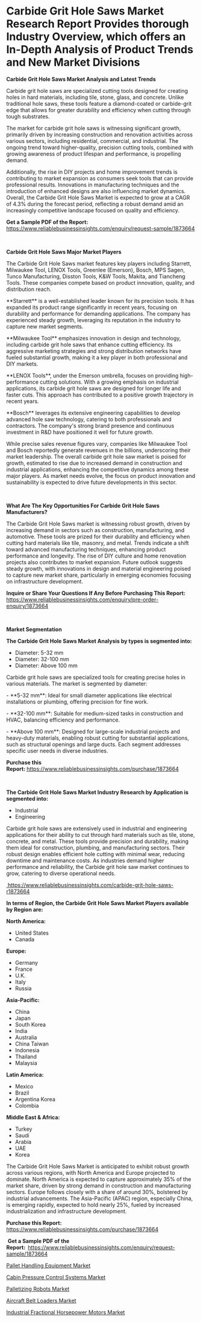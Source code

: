 <p><h1>Carbide Grit Hole Saws Market Research Report Provides thorough Industry Overview, which offers an In-Depth Analysis of Product Trends and New Market Divisions</h1></p><p><strong>Carbide Grit Hole Saws Market Analysis and Latest Trends</strong></p>
<p><p>Carbide grit hole saws are specialized cutting tools designed for creating holes in hard materials, including tile, stone, glass, and concrete. Unlike traditional hole saws, these tools feature a diamond-coated or carbide-grit edge that allows for greater durability and efficiency when cutting through tough substrates. </p><p>The market for carbide grit hole saws is witnessing significant growth, primarily driven by increasing construction and renovation activities across various sectors, including residential, commercial, and industrial. The ongoing trend toward higher-quality, precision cutting tools, combined with growing awareness of product lifespan and performance, is propelling demand. </p><p>Additionally, the rise in DIY projects and home improvement trends is contributing to market expansion as consumers seek tools that can provide professional results. Innovations in manufacturing techniques and the introduction of enhanced designs are also influencing market dynamics. Overall, the Carbide Grit Hole Saws Market is expected to grow at a CAGR of 4.3% during the forecast period, reflecting a robust demand amid an increasingly competitive landscape focused on quality and efficiency.</p></p>
<p><strong>Get a Sample PDF of the Report:&nbsp;</strong> <a href="https://www.reliablebusinessinsights.com/enquiry/request-sample/1873664?utm_campaign=1091&utm_medium=2&utm_source=Github&utm_content=ia&utm_term=16022025&utm_id=carbide-grit-hole-saws">https://www.reliablebusinessinsights.com/enquiry/request-sample/1873664</a></p>
<p>&nbsp;</p>
<p><strong>Carbide Grit Hole Saws Major Market Players</strong></p>
<p><p>The Carbide Grit Hole Saws market features key players including Starrett, Milwaukee Tool, LENOX Tools, Greenlee (Emerson), Bosch, MPS Sagen, Tunco Manufacturing, Disston Tools, K&W Tools, Makita, and Tiancheng Tools. These companies compete based on product innovation, quality, and distribution reach.</p><p>**Starrett** is a well-established leader known for its precision tools. It has expanded its product range significantly in recent years, focusing on durability and performance for demanding applications. The company has experienced steady growth, leveraging its reputation in the industry to capture new market segments.</p><p>**Milwaukee Tool** emphasizes innovation in design and technology, including carbide grit hole saws that enhance cutting efficiency. Its aggressive marketing strategies and strong distribution networks have fueled substantial growth, making it a key player in both professional and DIY markets.</p><p>**LENOX Tools**, under the Emerson umbrella, focuses on providing high-performance cutting solutions. With a growing emphasis on industrial applications, its carbide grit hole saws are designed for longer life and faster cuts. This approach has contributed to a positive growth trajectory in recent years.</p><p>**Bosch** leverages its extensive engineering capabilities to develop advanced hole saw technology, catering to both professionals and contractors. The company's strong brand presence and continuous investment in R&D have positioned it well for future growth.</p><p>While precise sales revenue figures vary, companies like Milwaukee Tool and Bosch reportedly generate revenues in the billions, underscoring their market leadership. The overall carbide grit hole saw market is poised for growth, estimated to rise due to increased demand in construction and industrial applications, enhancing the competitive dynamics among these major players. As market needs evolve, the focus on product innovation and sustainability is expected to drive future developments in this sector.</p></p>
<p>&nbsp;</p>
<p><strong>What Are The Key Opportunities For Carbide Grit Hole Saws Manufacturers?</strong></p>
<p><p>The Carbide Grit Hole Saws market is witnessing robust growth, driven by increasing demand in sectors such as construction, manufacturing, and automotive. These tools are prized for their durability and efficiency when cutting hard materials like tile, masonry, and metal. Trends indicate a shift toward advanced manufacturing techniques, enhancing product performance and longevity. The rise of DIY culture and home renovation projects also contributes to market expansion. Future outlook suggests steady growth, with innovations in design and material engineering poised to capture new market share, particularly in emerging economies focusing on infrastructure development.</p></p>
<p><strong>Inquire or Share Your Questions If Any Before Purchasing This Report:</strong> <a href="https://www.reliablebusinessinsights.com/enquiry/pre-order-enquiry/1873664?utm_campaign=1091&utm_medium=2&utm_source=Github&utm_content=ia&utm_term=16022025&utm_id=carbide-grit-hole-saws">https://www.reliablebusinessinsights.com/enquiry/pre-order-enquiry/1873664</a></p>
<p>&nbsp;</p>
<p><strong>Market Segmentation</strong></p>
<p><strong>The Carbide Grit Hole Saws Market Analysis by types is segmented into:</strong></p>
<p><ul><li>Diameter: 5-32 mm</li><li>Diameter: 32-100 mm</li><li>Diameter: Above 100 mm</li></ul></p>
<p><p>Carbide grit hole saws are specialized tools for creating precise holes in various materials. The market is segmented by diameter: </p><p>- **5-32 mm**: Ideal for small diameter applications like electrical installations or plumbing, offering precision for fine work. </p><p>- **32-100 mm**: Suitable for medium-sized tasks in construction and HVAC, balancing efficiency and performance. </p><p>- **Above 100 mm**: Designed for large-scale industrial projects and heavy-duty materials, enabling robust cutting for substantial applications, such as structural openings and large ducts. Each segment addresses specific user needs in diverse industries.</p></p>
<p><strong>Purchase this Report:&nbsp;</strong><a href="https://www.reliablebusinessinsights.com/purchase/1873664?utm_campaign=1091&utm_medium=2&utm_source=Github&utm_content=ia&utm_term=16022025&utm_id=carbide-grit-hole-saws">https://www.reliablebusinessinsights.com/purchase/1873664</a></p>
<p>&nbsp;</p>
<p><strong>The Carbide Grit Hole Saws Market Industry Research by Application is segmented into:</strong></p>
<p><ul><li>Industrial</li><li>Engineering</li></ul></p>
<p><p>Carbide grit hole saws are extensively used in industrial and engineering applications for their ability to cut through hard materials such as tile, stone, concrete, and metal. These tools provide precision and durability, making them ideal for construction, plumbing, and manufacturing sectors. Their robust design enables efficient hole cutting with minimal wear, reducing downtime and maintenance costs. As industries demand higher performance and reliability, the Carbide grit hole saw market continues to grow, catering to diverse operational needs.</p></p>
<p><a href="https://www.reliablebusinessinsights.com/carbide-grit-hole-saws-r1873664?utm_campaign=1091&utm_medium=2&utm_source=Github&utm_content=ia&utm_term=16022025&utm_id=carbide-grit-hole-saws">&nbsp;https://www.reliablebusinessinsights.com/carbide-grit-hole-saws-r1873664</a></p>
<p><strong>In terms of Region, the Carbide Grit Hole Saws Market Players available by Region are:</strong></p>
<p>
    <p> <strong> North America: </strong>
        <ul>
            <li>United States</li>
            <li>Canada</li>
        </ul>
        </p> 
    <p> <strong> Europe: </strong>
        <ul>
            <li>Germany</li>
            <li>France</li>
            <li>U.K.</li>
            <li>Italy</li>
            <li>Russia</li>
        </ul>
        </p> 
    <p> <strong> Asia-Pacific: </strong>
        <ul>
            <li>China</li>
            <li>Japan</li>
            <li>South Korea</li>
            <li>India</li>
            <li>Australia</li>
            <li>China Taiwan</li>
            <li>Indonesia</li>
            <li>Thailand</li>
            <li>Malaysia</li>
        </ul>
        </p> 
    <p> <strong> Latin America: </strong>
        <ul>
            <li>Mexico</li>
            <li>Brazil</li>
            <li>Argentina Korea</li>
            <li>Colombia</li>
        </ul>
        </p> 
    <p> <strong> Middle East & Africa: </strong>
        <ul>
            <li>Turkey</li>
            <li>Saudi</li>
            <li>Arabia</li>
            <li>UAE</li>
            <li>Korea</li>
        </ul>
    </p>
    </p>
<p><p>The Carbide Grit Hole Saws Market is anticipated to exhibit robust growth across various regions, with North America and Europe projected to dominate. North America is expected to capture approximately 35% of the market share, driven by strong demand in construction and manufacturing sectors. Europe follows closely with a share of around 30%, bolstered by industrial advancements. The Asia-Pacific (APAC) region, especially China, is emerging rapidly, expected to hold nearly 25%, fueled by increased industrialization and infrastructure development.</p></p>
<p><strong>Purchase this Report: </strong><a href="https://www.reliablebusinessinsights.com/purchase/1873664?utm_campaign=1091&utm_medium=2&utm_source=Github&utm_content=ia&utm_term=16022025&utm_id=carbide-grit-hole-saws">https://www.reliablebusinessinsights.com/purchase/1873664</a></p>
<p>&nbsp;<strong>Get a Sample PDF of the Report:&nbsp;&nbsp;</strong><a href="https://www.reliablebusinessinsights.com/enquiry/request-sample/1873664?utm_campaign=1091&utm_medium=2&utm_source=Github&utm_content=ia&utm_term=16022025&utm_id=carbide-grit-hole-saws">https://www.reliablebusinessinsights.com/enquiry/request-sample/1873664</a></p>
<p><strong></strong></p>
<p><p><a href="https://github.com/lestymbango/Market-Research-Report-List-1/blob/main/pallet-handling-equipment-market.md?utm_campaign=1091&utm_medium=2&utm_source=Github&utm_content=ia&utm_term=16022025&utm_id=carbide-grit-hole-saws">Pallet Handling Equipment Market</a></p><p><a href="https://github.com/muhjanaidu/Market-Research-Report-List-1/blob/main/cabin-pressure-control-systems-market.md?utm_campaign=1091&utm_medium=2&utm_source=Github&utm_content=ia&utm_term=16022025&utm_id=carbide-grit-hole-saws">Cabin Pressure Control Systems Market</a></p><p><a href="https://github.com/hneefdelwyn/Market-Research-Report-List-1/blob/main/palletizing-robots-market.md?utm_campaign=1091&utm_medium=2&utm_source=Github&utm_content=ia&utm_term=16022025&utm_id=carbide-grit-hole-saws">Palletizing Robots Market</a></p><p><a href="https://github.com/briandahm87/Market-Research-Report-List-1/blob/main/aircraft-belt-loaders-market.md?utm_campaign=1091&utm_medium=2&utm_source=Github&utm_content=ia&utm_term=16022025&utm_id=carbide-grit-hole-saws">Aircraft Belt Loaders Market</a></p><p><a href="https://github.com/felishtimoti/Market-Research-Report-List-1/blob/main/industrial-fractional-horsepower-motors-market.md?utm_campaign=1091&utm_medium=2&utm_source=Github&utm_content=ia&utm_term=16022025&utm_id=carbide-grit-hole-saws">Industrial Fractional Horsepower Motors Market</a></p></p>